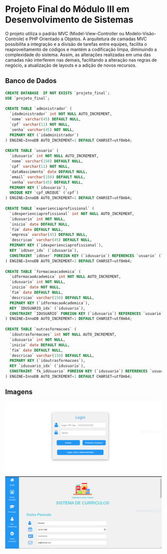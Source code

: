 # Projeto Final do Módulo III em Desenvolvimento de Sistemas

O projeto utiliza o padrão MVC (Model-View-Controller ou Modelo-Visão-Controle) e PHP Orientado a Objetos. A arquitetura de camadas MVC possibilita a integração e a divisão de tarefas entre equipes, facilita o reaproveitamento de códigos e mantém a codificação limpa, diminuindo a complexidade do sistema. Assim, as alterações realizadas em uma das camadas não interferem nas demais, facilitando a alteração nas regras de negócio, a atualização de layouts e a adição de novos recursos.

## Banco de Dados
```sql
CREATE DATABASE  IF NOT EXISTS `projeto_final`;
USE `projeto_final`;

CREATE TABLE `administrador` (
  `idadministrador` int NOT NULL AUTO_INCREMENT,
  `nome` varchar(45) DEFAULT NULL,
  `cpf` varchar(11) NOT NULL,
  `senha` varchar(45) NOT NULL,
  PRIMARY KEY (`idadministrador`)
) ENGINE=InnoDB AUTO_INCREMENT=1 DEFAULT CHARSET=utf8mb4;

CREATE TABLE `usuario` (
  `idusuario` int NOT NULL AUTO_INCREMENT,
  `nome` varchar(150) DEFAULT NULL,
  `cpf` varchar(11) NOT NULL,
  `dataNascimento` date DEFAULT NULL,
  `email` varchar(150) DEFAULT NULL,
  `senha` varchar(45) DEFAULT NULL,
  PRIMARY KEY (`idusuario`),
  UNIQUE KEY `cpf_UNIQUE` (`cpf`)
) ENGINE=InnoDB AUTO_INCREMENT=1 DEFAULT CHARSET=utf8mb4;

CREATE TABLE `experienciaprofissional` (
  `idexperienciaprofissional` int NOT NULL AUTO_INCREMENT,
  `idusuario` int NOT NULL,
  `inicio` date DEFAULT NULL,
  `fim` date DEFAULT NULL,
  `empresa` varchar(45) DEFAULT NULL,
  `descricao` varchar(45) DEFAULT NULL,
  PRIMARY KEY (`idexperienciaprofissional`),
  KEY `idUser_idx` (`idusuario`),
  CONSTRAINT `idUser` FOREIGN KEY (`idusuario`) REFERENCES `usuario` (`idusuario`)
) ENGINE=InnoDB AUTO_INCREMENT=1 DEFAULT CHARSET=utf8mb4;

CREATE TABLE `formacaoacademica` (
  `idformacaoAcademica` int NOT NULL AUTO_INCREMENT,
  `idusuario` int NOT NULL,
  `inicio` date NOT NULL,
  `fim` date DEFAULT NULL,
  `descricao` varchar(150) DEFAULT NULL,
  PRIMARY KEY (`idformacaoAcademica`),
  KEY `IDUSUARIO_idx` (`idusuario`),
  CONSTRAINT `IDUSUARIO` FOREIGN KEY (`idusuario`) REFERENCES `usuario` (`idusuario`)
) ENGINE=InnoDB AUTO_INCREMENT=1 DEFAULT CHARSET=utf8mb4;

CREATE TABLE `outrasformacoes` (
  `idoutrasformacoes` int NOT NULL AUTO_INCREMENT,
  `idusuario` int NOT NULL,
  `inicio` date DEFAULT NULL,
  `fim` date DEFAULT NULL,
  `descricao` varchar(150) DEFAULT NULL,
  PRIMARY KEY (`idoutrasformacoes`),
  KEY `idusuario_idx` (`idusuario`),
  CONSTRAINT `fk_idUsuario` FOREIGN KEY (`idusuario`) REFERENCES `usuario` (`idusuario`)
) ENGINE=InnoDB AUTO_INCREMENT=1 DEFAULT CHARSET=utf8mb4;
```

## Imagens

![Página de Login](Img/login.PNG)

![Página Principal](Img/principal.PNG)
